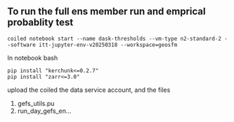 ## To run the full ens member run and emprical probablity test 

```
coiled notebook start --name dask-thresholds --vm-type n2-standard-2 --software itt-jupyter-env-v20250318 --workspace=geosfm
```

In notebook bash 
```
pip install "kerchunk<=0.2.7"
pip install "zarr<=3.0"
```
upload the coiled the data service account, and the files 

1. gefs_utils.pu 
2. run_day_gefs_en... 



